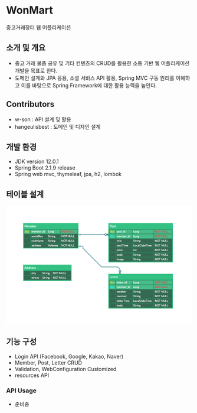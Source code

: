 # WonMart

중고거래장터 웹 어플리케이션

## 소개 및 개요

- 중고 거래 물품 공유 및 기타 컨텐츠의 CRUD를 활용한 소통 기반 웹 어플리케이션 개발을 목표로 한다.
- 도메인 설계와 JPA 응용, 소셜 서비스 API 활용, Spring MVC 구동 원리를 이해하고 이를 바탕으로 Spring Framework에 대한 활용 능력을 높인다.

## Contributors

- w-son : API 설계 및 활용
- hangeulisbest : 도메인 및 디자인 설계

## 개발 환경
- JDK version 12.0.1
- Spring Boot 2.1.9 release
- Spring web mvc, thymeleaf, jpa, h2, lombok

## 테이블 설계
![Table](./src/main/resources/static/img/WonMart.png)

## 기능 구성 
- Login API (Facebook, Google, Kakao, Naver)
- Member, Post, Letter CRUD
- Validation, WebConfiguration Customized
- resources API

### API Usage

- 준비중
